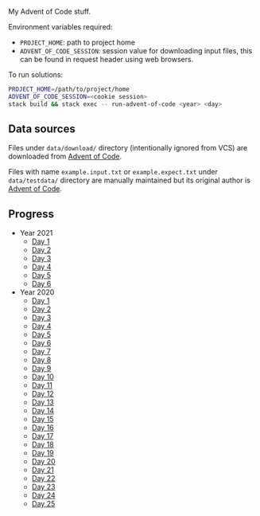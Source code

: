 My Advent of Code stuff.

Environment variables required:

- `PROJECT_HOME`: path to project home
- `ADVENT_OF_CODE_SESSION`: session value for downloading input files, this can be found in request header using web browsers.

To run solutions:

```sh
PROJECT_HOME=/path/to/project/home
ADVENT_OF_CODE_SESSION=<cookie session>
stack build && stack exec -- run-advent-of-code <year> <day>
```

## Data sources

Files under `data/download/` directory (intentionally ignored from VCS) are downloaded from [Advent of Code](https://adventofcode.com/).

Files with name `example.input.txt` or `example.expect.txt` under `data/testdata/` directory are manually maintained but its original author is [Advent of Code](https://adventofcode.com/).

## Progress

[//]: # (how to comment in MD: https://stackoverflow.com/a/20885980/315302)
[//]: # (PROGRESS_AUTOGEN_BEGIN)

- Year 2021
  + [Day 1](src/Javran/AdventOfCode/Y2021/Day1.hs)
  + [Day 2](src/Javran/AdventOfCode/Y2021/Day2.hs)
  + [Day 3](src/Javran/AdventOfCode/Y2021/Day3.hs)
  + [Day 4](src/Javran/AdventOfCode/Y2021/Day4.hs)
  + [Day 5](src/Javran/AdventOfCode/Y2021/Day5.hs)
  + [Day 6](src/Javran/AdventOfCode/Y2021/Day6.hs)
- Year 2020
  + [Day 1](src/Javran/AdventOfCode/Y2020/Day1.hs)
  + [Day 2](src/Javran/AdventOfCode/Y2020/Day2.hs)
  + [Day 3](src/Javran/AdventOfCode/Y2020/Day3.hs)
  + [Day 4](src/Javran/AdventOfCode/Y2020/Day4.hs)
  + [Day 5](src/Javran/AdventOfCode/Y2020/Day5.hs)
  + [Day 6](src/Javran/AdventOfCode/Y2020/Day6.hs)
  + [Day 7](src/Javran/AdventOfCode/Y2020/Day7.hs)
  + [Day 8](src/Javran/AdventOfCode/Y2020/Day8.hs)
  + [Day 9](src/Javran/AdventOfCode/Y2020/Day9.hs)
  + [Day 10](src/Javran/AdventOfCode/Y2020/Day10.hs)
  + [Day 11](src/Javran/AdventOfCode/Y2020/Day11.hs)
  + [Day 12](src/Javran/AdventOfCode/Y2020/Day12.hs)
  + [Day 13](src/Javran/AdventOfCode/Y2020/Day13.hs)
  + [Day 14](src/Javran/AdventOfCode/Y2020/Day14.hs)
  + [Day 15](src/Javran/AdventOfCode/Y2020/Day15.hs)
  + [Day 16](src/Javran/AdventOfCode/Y2020/Day16.hs)
  + [Day 17](src/Javran/AdventOfCode/Y2020/Day17.hs)
  + [Day 18](src/Javran/AdventOfCode/Y2020/Day18.hs)
  + [Day 19](src/Javran/AdventOfCode/Y2020/Day19.hs)
  + [Day 20](src/Javran/AdventOfCode/Y2020/Day20.hs)
  + [Day 21](src/Javran/AdventOfCode/Y2020/Day21.hs)
  + [Day 22](src/Javran/AdventOfCode/Y2020/Day22.hs)
  + [Day 23](src/Javran/AdventOfCode/Y2020/Day23.hs)
  + [Day 24](src/Javran/AdventOfCode/Y2020/Day24.hs)
  + [Day 25](src/Javran/AdventOfCode/Y2020/Day25.hs)

[//]: # (PROGRESS_AUTOGEN_END)
